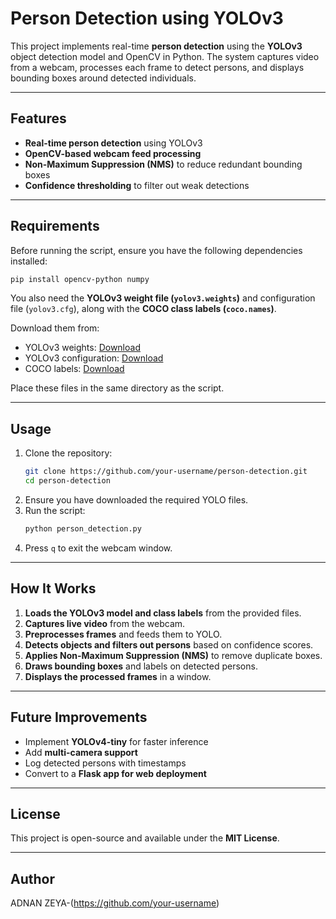 # Person Detection using YOLOv3

This project implements real-time **person detection** using the **YOLOv3** object detection model and OpenCV in Python. The system captures video from a webcam, processes each frame to detect persons, and displays bounding boxes around detected individuals.

---

## Features
- **Real-time person detection** using YOLOv3
- **OpenCV-based webcam feed processing**
- **Non-Maximum Suppression (NMS)** to reduce redundant bounding boxes
- **Confidence thresholding** to filter out weak detections

---

## Requirements
Before running the script, ensure you have the following dependencies installed:

```sh
pip install opencv-python numpy
```

You also need the **YOLOv3 weight file (`yolov3.weights`)** and configuration file (`yolov3.cfg`), along with the **COCO class labels (`coco.names`)**.

Download them from:
- YOLOv3 weights: [Download](https://pjreddie.com/media/files/yolov3.weights)
- YOLOv3 configuration: [Download](https://github.com/pjreddie/darknet/blob/master/cfg/yolov3.cfg)
- COCO labels: [Download](https://github.com/pjreddie/darknet/blob/master/data/coco.names)

Place these files in the same directory as the script.

---

## Usage
1. Clone the repository:
   ```sh
   git clone https://github.com/your-username/person-detection.git
   cd person-detection
   ```
2. Ensure you have downloaded the required YOLO files.
3. Run the script:
   ```sh
   python person_detection.py
   ```
4. Press `q` to exit the webcam window.

---

## How It Works
1. **Loads the YOLOv3 model and class labels** from the provided files.
2. **Captures live video** from the webcam.
3. **Preprocesses frames** and feeds them to YOLO.
4. **Detects objects and filters out persons** based on confidence scores.
5. **Applies Non-Maximum Suppression (NMS)** to remove duplicate boxes.
6. **Draws bounding boxes** and labels on detected persons.
7. **Displays the processed frames** in a window.

---

## Future Improvements
- Implement **YOLOv4-tiny** for faster inference
- Add **multi-camera support**
- Log detected persons with timestamps
- Convert to a **Flask app for web deployment**

---

## License
This project is open-source and available under the **MIT License**.

---

## Author
ADNAN ZEYA-(https://github.com/your-username)
